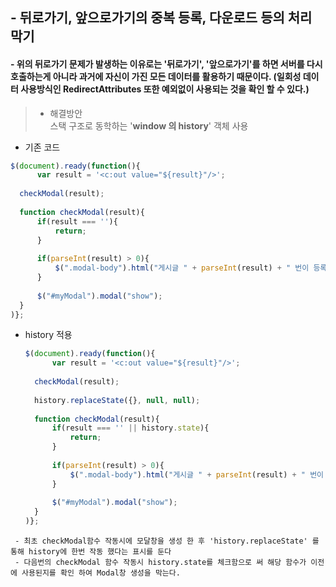 ## - 뒤로가기, 앞으로가기의 중복 등록, 다운로드 등의 처리 막기

  #### - 위의 뒤로가기 문제가 발생하는 이유로는 '뒤로가기', '앞으로가기'를 하면 서버를 다시 호출하는게 아니라 과거에 자신이 가진 모든 데이터를 활용하기 때문이다. (일회성 데이터 사용방식인 RedirectAttributes 또한 예외없이 사용되는 것을 확인 할 수 있다.)

  >  - 해결방안  
  >  스택 구조로 동학하는 '**window 의 history**' 객체 사용

  - 기존 코드
  ```js
  $(document).ready(function(){
		var result = '<c:out value="${result}"/>';
	
	checkModal(result);
	
	function checkModal(result){
		if(result === ''){
			return;
		}
		
		if(parseInt(result) > 0){
			$(".modal-body").html("게시글 " + parseInt(result) + " 번이 등록되었습니다.");
		}
		
		$("#myModal").modal("show");
	}
  )};
```

- history 적용
  ```js
  $(document).ready(function(){
		var result = '<c:out value="${result}"/>';
	
	checkModal(result);
	
	history.replaceState({}, null, null);
	
	function checkModal(result){
		if(result === '' || history.state){
			return;
		}
		
		if(parseInt(result) > 0){
			$(".modal-body").html("게시글 " + parseInt(result) + " 번이 등록되었습니다.");
		}
		
		$("#myModal").modal("show");
	}
  )};
```
 - 최초 checkModal함수 작동시에 모달창을 생성 한 후 'history.replaceState' 를 통해 history에 한번 작동 했다는 표시를 둔다
 - 다음번의 checkModal 함수 작동시 history.state를 체크함으로 써 해당 함수가 이전에 사용된지를 확인 하여 Modal창 생성을 막는다.